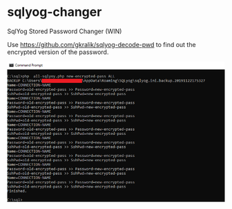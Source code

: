 # sqlyog-changer
SqlYog Stored Password Changer (WIN)

Use https://github.com/gkralik/sqlyog-decode-pwd to find out the encrypted version of the password.

![ScreenShot](https://raw.githubusercontent.com/alexconrad/sqlyog-changer/master/md.png)
